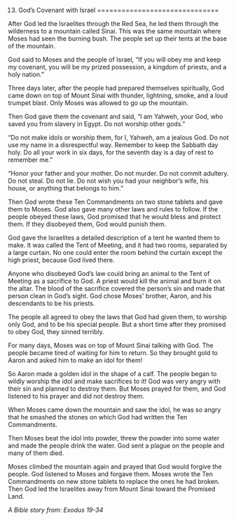 13. God’s Covenant with Israel
==============================

After God led the Israelites through the Red Sea, he led them through
the wilderness to a mountain called Sinai. This was the same mountain
where Moses had seen the burning bush. The people set up their tents at
the base of the mountain.

God said to Moses and the people of Israel, “If you will obey me and
keep my covenant, you will be my prized possession, a kingdom of
priests, and a holy nation.”

Three days later, after the people had prepared themselves spiritually,
God came down on top of Mount Sinai with thunder, lightning, smoke, and
a loud trumpet blast. Only Moses was allowed to go up the mountain.

Then God gave them the covenant and said, “I am Yahweh, your God, who
saved you from slavery in Egypt. Do not worship other gods.”

“Do not make idols or worship them, for I, Yahweh, am a jealous God. Do
not use my name in a disrespectful way. Remember to keep the Sabbath day
holy. Do all your work in six days, for the seventh day is a day of rest
to remember me.”

“Honor your father and your mother. Do not murder. Do not commit
adultery. Do not steal. Do not lie. Do not wish you had your neighbor’s
wife, his house, or anything that belongs to him.”

Then God wrote these Ten Commandments on two stone tablets and gave them
to Moses. God also gave many other laws and rules to follow. If the
people obeyed these laws, God promised that he would bless and protect
them. If they disobeyed them, God would punish them.

God gave the Israelites a detailed description of a tent he wanted them
to make. It was called the Tent of Meeting, and it had two rooms,
separated by a large curtain. No one could enter the room behind the
curtain except the high priest, because God lived there.

Anyone who disobeyed God’s law could bring an animal to the Tent of
Meeting as a sacrifice to God. A priest would kill the animal and burn
it on the altar. The blood of the sacrifice covered the person’s sin and
made that person clean in God’s sight. God chose Moses' brother, Aaron,
and his descendants to be his priests.

The people all agreed to obey the laws that God had given them, to
worship only God, and to be his special people. But a short time after
they promised to obey God, they sinned terribly.

For many days, Moses was on top of Mount Sinai talking with God. The
people became tired of waiting for him to return. So they brought gold
to Aaron and asked him to make an idol for them!

So Aaron made a golden idol in the shape of a calf. The people began to
wildly worship the idol and make sacrifices to it! God was very angry
with their sin and planned to destroy them. But Moses prayed for them,
and God listened to his prayer and did not destroy them.

When Moses came down the mountain and saw the idol, he was so angry that
he smashed the stones on which God had written the Ten Commandments.

Then Moses beat the idol into powder, threw the powder into some water
and made the people drink the water. God sent a plague on the people and
many of them died.

Moses climbed the mountain again and prayed that God would forgive the
people. God listened to Moses and forgave them. Moses wrote the Ten
Commandments on new stone tablets to replace the ones he had broken.
Then God led the Israelites away from Mount Sinai toward the Promised
Land.

*A Bible story from: Exodus 19-34*
